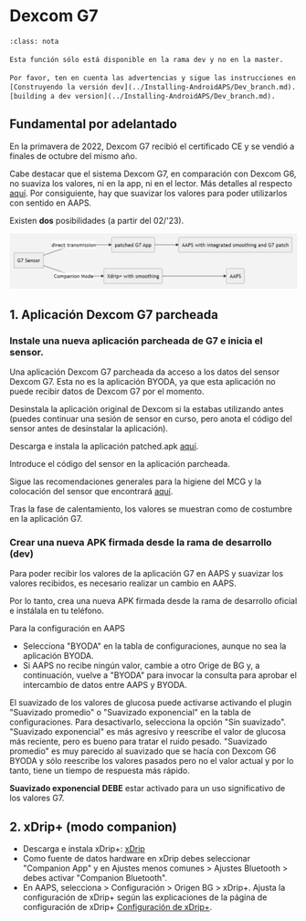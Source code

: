# Dexcom G7

```{admonition} Only available in dev branch
:class: nota

Esta función sólo está disponible en la rama dev y no en la master.

Por favor, ten en cuenta las advertencias y sigue las instrucciones en [Construyendo la versión dev](../Installing-AndroidAPS/Dev_branch.md). [building a dev version](../Installing-AndroidAPS/Dev_branch.md).

```

## Fundamental por adelantado

En la primavera de 2022, Dexcom G7 recibió el certificado CE y se vendió a finales de octubre del mismo año.

Cabe destacar que el sistema Dexcom G7, en comparación con Dexcom G6, no suaviza los valores, ni en la app, ni en el lector. Más detalles al respecto [aquí](https://www.dexcom.com/en-us/faqs/why-does-past-cgm-data-look-different-from-past-data-on-receiver-and-follow-app). Por consiguiente, hay que suavizar los valores para poder utilizarlos con sentido en AAPS.

Existen **dos** posibilidades (a partir del 02/'23).

![DexcomG7.md](../images/DexcomG7.png)

## 1.  Aplicación Dexcom G7 parcheada

### Instale una nueva aplicación parcheada de G7 e inicia el sensor.

Una aplicación Dexcom G7 parcheada da acceso a los datos del sensor Dexcom G7. Esta no es la aplicación BYODA, ya que esta aplicación no puede recibir datos de Dexcom G7 por el momento.

Desinstala la aplicación original de Dexcom si la estabas utilizando antes (puedes continuar una sesión de sensor en curso, pero anota el código del sensor antes de desinstalar la aplicación).

Descarga e instala la aplicación patched.apk [aquí](https://github.com/authorgambel/g7/releases).

Introduce el código del sensor en la aplicación parcheada.

Sigue las recomendaciones generales para la higiene del MCG y la colocación del sensor que encontrará [aquí](../Hardware/GeneralCGMRecommendation.md).

Tras la fase de calentamiento, los valores se muestran como de costumbre en la aplicación G7.

### Crear una nueva APK firmada desde la rama de desarrollo (dev)

Para poder recibir los valores de la aplicación G7 en AAPS y suavizar los valores recibidos, es necesario realizar un cambio en AAPS.

Por lo tanto, crea una nueva APK firmada desde la rama de desarrollo oficial e instálala en tu teléfono.

Para la configuración en AAPS
- Selecciona "BYODA" en la tabla de configuraciones, aunque no sea la aplicación BYODA.
- Si AAPS no recibe ningún valor, cambie a otro Orige de BG y, a continuación, vuelve a "BYODA" para invocar la consulta para aprobar el intercambio de datos entre AAPS y BYODA.

El suavizado de los valores de glucosa puede activarse activando el plugin "Suavizado promedio" o "Suavizado exponencial" en la tabla de configuraciones. Para desactivarlo, selecciona la opción "Sin suavizado". "Suavizado exponencial" es más agresivo y reescribe el valor de glucosa más reciente, pero es bueno para tratar el ruido pesado. "Suavizado promedio" es muy parecido al suavizado que se hacía con Dexcom G6 BYODA y sólo reescribe los valores pasados pero no el valor actual y por lo tanto, tiene un tiempo de respuesta más rápido.

**Suavizado exponencial** **DEBE** estar activado para un uso significativo de los valores G7.

## 2. xDrip+ (modo companion)

-   Descarga e instala xDrip+: [xDrip](https://github.com/NightscoutFoundation/xDrip)
- Como fuente de datos hardware en xDrip debes seleccionar "Companion App" y en Ajustes menos comunes > Ajustes Bluetooth > debes activar "Companion Bluetooth".
- En AAPS, selecciona > Configuración > Origen BG > xDrip+. Ajusta la configuración de xDrip+ según las explicaciones de la página de configuración de xDrip+ [Configuración de xDrip+](../Configuration/xdrip.md). 
